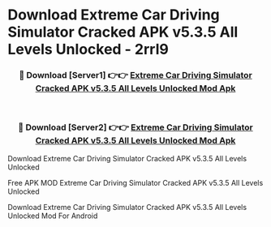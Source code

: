 # Download Extreme Car Driving Simulator Cracked APK v5.3.5 All Levels Unlocked - 2rrl9



<div align="center">
<h3>🔴 Download [Server1] 👉👉 <a href="https://momento.my/?title=Extreme_Car_Driving_Simulator_Cracked_APK_v5.3.5_All_Levels_Unlocked">Extreme Car Driving Simulator Cracked APK v5.3.5 All Levels Unlocked Mod Apk</a></h3><br>

<h3>🔴 Download [Server2] 👉👉 <a href="https://momento.my/?title=Extreme_Car_Driving_Simulator_Cracked_APK_v5.3.5_All_Levels_Unlocked">Extreme Car Driving Simulator Cracked APK v5.3.5 All Levels Unlocked Mod Apk</a></h3>
</div>



Download Extreme Car Driving Simulator Cracked APK v5.3.5 All Levels Unlocked 

Free APK MOD Extreme Car Driving Simulator Cracked APK v5.3.5 All Levels Unlocked 

Download Extreme Car Driving Simulator Cracked APK v5.3.5 All Levels Unlocked Mod For Android
